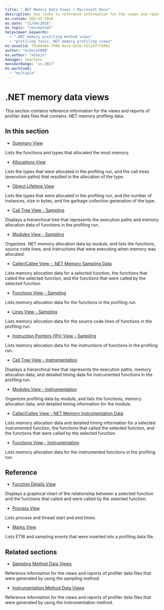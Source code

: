 ```yaml
---
title: ".NET Memory Data Views | Microsoft Docs"
description: See links to reference information for the views and reports of profiler data files that contain .NET memory profiling data.
ms.custom: SEO-VS-2020
ms.date: "11/04/2016"
ms.topic: "conceptual"
helpviewer_keywords:
  - ".NET memory profiling method views"
  - "profiling tools,.NET memory profiling views"
ms.assetid: 79184d8e-769b-4ace-be2b-521147772081
author: "mikejo5000"
ms.author: "mikejo"
manager: jmartens
monikerRange: 'vs-2017'
ms.workload:
  - "multiple"
---
```

# .NET memory data views
This section contains reference information for the views and reports of profiler data files that contains .NET memory profiling data.

## In this section
- [Summary View](../profiling/summary-view-dotnet-memory-data.md)

 Lists the functions and types that allocated the most memory.

- [Allocations View](../profiling/dotnet-memory-allocations-view.md)

 Lists the types that were allocated in the profiling run, and the call trees (execution paths) that resulted in the allocation of the type.

- [Object Lifetime View](../profiling/object-lifetime-view.md)

 Lists the types that were allocated in the profiling run, and the number of instances, size in bytes, and the garbage collection generation of the type.

- [Call Tree View - Sampling](../profiling/call-tree-view-dotnet-memory-sampling-data.md)

 Displays a hierarchical tree that represents the execution paths and memory allocation data of functions in the profiling run.

- [Modules View - Sampling](../profiling/modules-view-dotnet-memory-sampling-data.md)

 Organizes .NET memory allocation data by module, and lists the functions, source code lines, and instructions that were executing when memory was allocated.

- [Caller/Callee View - .NET Memory Sampling Data](../profiling/caller-callee-view-dotnet-memory-sampling-data.md)

 Lists memory allocation data for a selected function, the functions that called the selected function, and the functions that were called by the selected function.

- [Functions View - Sampling](../profiling/functions-view-dotnet-memory-sampling-data.md)

 Lists memory allocation data for the functions in the profiling run.

- [Lines View - Sampling](../profiling/lines-view-dotnet-memory-sampling-data.md)

 Lists memory allocation data for the source code lines of functions in the profiling run.

- [Instruction Pointers (IPs) View - Sampling](../profiling/instruction-pointers-ips-view-dotnet-memory-sampling-data.md)

 Lists memory allocation data for the instructions of functions in the profiling run.

- [Call Tree View - Instrumentation](../profiling/call-tree-view-dotnet-memory-instrumentation-data.md)

 Displays a hierarchical tree that represents the execution paths, memory allocation data, and detailed timing data for instrumented functions in the profiling run.

- [Modules View - Instrumentation](../profiling/modules-view-dotnet-memory-instrumentation-data.md)

 Organizes profiling data by module, and lists the functions, memory allocation data, and detailed timing information for the module.

- [Caller/Callee View - NET Memory Instrumentation Data](../profiling/caller-callee-view-net-memory-instrumentation-data.md)

 Lists memory allocation data and detailed timing information for a selected instrumented function, the functions that called the selected function, and the functions that were called by the selected function.

- [Functions View - Instrumentation](../profiling/functions-view-dotnet-memory-instrumentation-data.md)

 Lists memory allocation data for the instrumented functions in the profiling run.

## Reference
- [Function Details View](../profiling/function-details-view.md)

 Displays a graphical chart of the relationship between a selected function and the functions that called and were called by the selected function.

- [Process View](../profiling/process-view.md)

 Lists process and thread start and end times.

- [Marks View](../profiling/marks-view.md)

 Lists ETW and sampling events that were inserted into a profiling data file.

## Related sections
- [Sampling Method Data Views](../profiling/profiler-sampling-method-data-views.md)

 Reference information for the views and reports of profiler data files that were generated by using the sampling method.

- [Instrumentation Method Data Views](../profiling/instrumentation-method-data-views.md)

 Reference information for the views and reports of profiler data files that were generated by using the instrumentation method.
